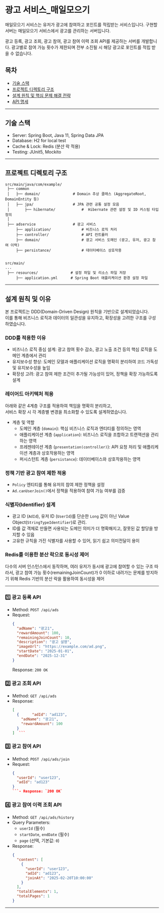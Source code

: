 # 광고 서비스_매일모으기
매일모으기 서비스는 유저가 광고에 참여하고 포인트를 적립받는 서비스입니다.
구현할 서버는 매일모으기 서비스에서 광고를 관리하는 서버입니다.

광고 등록, 광고 조회, 광고 참여, 광고 참여 이력 조회 API를 제공하는 서버를 개발합니다.
광고별로 참여 가능 횟수가 제한되며 전부 소진될 시 해당 광고로 포인트를 적립 받을 수 없습니다.

## 목차
- [기술 스택](#기술-스택)
- [프로젝트 디렉토리 구조](#프로젝트-디렉토리-구조)
- [설계 원칙 및 핵심 문제 해결 전략](#설계-원칙-및-핵심-문제-해결-전략)
- [API 명세](#api-명세)

---

## 기술 스택
- Server: Spring Boot, Java 11, Spring Data JPA
- Database: H2 for local test
- Cache & Lock: Redis (분산 락 적용)
- Testing: JUnit5, Mockito

---

## 프로젝트 디렉토리 구조
``` text
src/main/java/com/example/
 ├── common
 │   ├── domain/               # Domain 추상 클래스 (AggregateRoot, DomainEntity 등)
 │   ├── jpa/                  # JPA 관련 공통 설정 모음
 │       ├── hibernate/            #  Hibernate 관련 설정 및 ID 커스텀 타입 정의
 │  
 ├── adservice                 # 광고 서비스
     ├── application/              # 비즈니스 로직 처리
     ├── controller/               # API 컨트롤러
     ├── domain/                   # 광고 서비스 도메인 (광고, 유저, 광고 참여 이력)
     ├── persistance/              # 데이터베이스 상호작용
 
 
src/main/
...
 ├── resources/               # 설정 파일 및 리소스 파일 저장
     ├── application.yml      # Spring Boot 애플리케이션 환경 설정 파일

```
---

## 설계 원칙 및 이유
본 프로젝트는 DDD(Domain-Driven Design) 원칙을 기반으로 설계되었습니다.  
이를 통해 비즈니스 로직과 데이터의 일관성을 유지하고, 확장성을 고려한 구조를 구성하였습니다.

### DDD를 적용한 이유
- 비즈니스 로직 중심 설계: 광고 참여 횟수 감소, 광고 노출 조건 등의 핵심 로직을 도메인 계층에서 관리
- 유지보수성 향상: 도메인 모델과 애플리케이션 로직을 명확히 분리하여 코드 가독성 및 유지보수성을 높임
- 확장성 고려: 광고 참여 제한 조건이 추가될 가능성이 있어, 정책을 확장 가능하도록 설계

### 레이어드 아키텍처 적용
아래와 같은 4계층 구조를 적용하여 책임을 명확히 분리하고,  
서비스 확장 시 각 계층별 변경을 최소화할 수 있도록 설계하였습니다.

- 계층 및 역할
  - 도메인 계층 (`domain`): 핵심 비즈니스 로직과 엔티티를 정의하는 영역
  - 애플리케이션 계층 (`application`): 비즈니스 로직을 조합하고 트랜잭션을 관리하는 영역
  - 프레젠테이션 계층 (`presentation(controller)`): API 요청 처리 및 애플리케이션 계층과 상호작용하는 영역
  - 퍼시스턴트 계층 (`persistance`): 데이터베이스와 상호작용하는 영역

###  정책 기반 광고 참여 제한 적용
- `Policy` 엔티티를 통해 유저의 참여 제한 정책을 설정
- `Ad.canUserJoin()`에서 정책을 적용하여 참여 가능 여부를 검증

### 식별자(Identifier) 설계
- 광고 ID (`AdId`), 유저 ID (`UserId`)를 단순한 `Long` 값이 아닌 Value Object(`StringTypeIdentifier`)로 관리.
- ID를 값 객체로 만들면 사용되는 도메인 의미가 더 명확해지고, 잘못된 값 할당을 방지할 수 있음
- 고유한 규칙을 가진 식별자를 사용할 수 있어, 읽기 쉽고 의미전달이 용이

### Redis를 이용한 분산 락으로 동시성 제어
다수의 서버 인스턴스에서 동작하며, 여러 유저가 동시에 광고에 참여할 수 있는 구조
따라서, 광고 참여 가능 횟수(remainingJoinCount)가 0 이하로 내려가는 문제를 방지하기 위해 Redis 기반의 분산 락을 활용하여 동시성을 제어

---

### 1️⃣ 광고 등록 API
- Method: `POST /api/ads`
- Request:
  ```json  
  {  
    "adName": "광고1",  
    "rewardAmount": 100,  
    "remainingJoinCount": 10,  
    "description": "광고 설명",  
    "imageUrl": "https://example.com/ad.png",  
    "startDate": "2025-01-01",  
    "endDate": "2025-12-31"  
  }  
  ``` 
  Response: `200 OK`  

### 2️⃣ 광고 조회 API
- Method: `GET /api/ads`
- Response:
  ```json  
  [  
    {      "adId": "ad123",  
      "adName": "광고1",  
      "rewardAmount": 100  
    }  
  ]  ```  
  

### 3️⃣ 광고 참여 API
- Method: `POST /api/ads/join`
- Request:
  ```json  
  {  
    "userId": "user123",  
    "adId": "ad123"  
  }  
  ```- Response: `200 OK`  

### 4️⃣ 광고 참여 이력 조회 API
- Method: `GET /api/ads/history`
- Query Parameters:
  - `userId` (필수)
  - `startDate`, `endDate` (필수)
  - `page` (선택, 기본값: `0`)
- Response:
  ```json  
  {  
    "content": [  
      {  
        "userId": "user123",  
        "adId": "ad123",  
        "joinAt": "2025-02-20T10:00:00"  
      }  
    ],  
    "totalElements": 1,  
    "totalPages": 1  
  }  
  ```
---